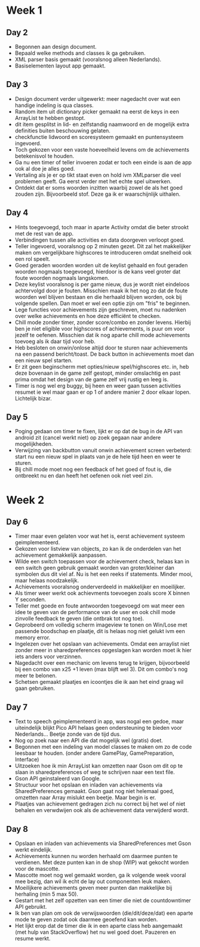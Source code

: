 # Week 1

## Day 2
* Begonnen aan design document.
* Bepaald welke methods and classes ik ga gebruiken.
* XML parser basis gemaakt (vooralsnog alleen Nederlands).
* Basiselementen layout app gemaakt. 


## Day 3
* Design document verder uitgewerkt: meer nagedacht over wat een handige indeling is qua classes.
* Random item uit dictionary picker gemaakt na eerst de keys in een ArrayList te hebben gestopt.
* dit item gesplitst in lid- en zelfstandig naamwoord en de mogelijk extra definities buiten beschouwing gelaten.
* checkfunctie lidwoord en scoresysteem gemaakt en puntensysteem ingevoerd.
* Toch gekozen voor een vaste hoeveelheid levens om de achievements betekenisvol te houden.
* Ga nu een timer of teller invoeren zodat er toch een einde is aan de app ook al doe je alles goed.
* Vertaling als je er op tikt staat even on hold ivm XMLparser die veel problemen geeft. Ga eerst verder met het echte spel uitwerken.
* Ontdekt dat er soms woorden inzitten waarbij zowel de als het goed zouden zijn. Bijvoorbeeld stof. Deze ga ik er waarschijnlijk uithalen.


## Day 4
* Hints toegevoegd, toch maar in aparte Activity omdat die beter strookt met de rest van de app.
* Verbindingen tussen alle activities en data doorgeven verloopt goed.
* Teller ingevoerd, vooralsnog op 2 minuten gezet. Dit zal het makkelijker maken om vergelijkbare highscores te introduceren omdat snelheid ook een rol speelt.
* Goed geraden woorden worden uit de keylist gehaald en fout geraden woorden nogmaals toegevoegd, hierdoor is de kans veel groter dat foute woorden nogmaals langskomen.
* Deze keylist vooralsnog is per game nieuw, dus je wordt niet eindeloos achtervolgd door je fouten. Misschien maak ik het nog zo dat de foute woorden wel blijven bestaan en die herhaald blijven worden, ook bij volgende spellen. Dan moet er wel een optie zijn om "fris" te beginnen.
* Lege functies voor achievements zijn geschreven, moet nu nadenken over welke achievements en hoe deze efficiënt te checken.
* Chill mode zonder timer, zonder score/combo en zonder levens. Hierbij ben je niet eligible voor highscores of achievements, is puur om voor jezelf te oefenen. Misschien dat ik nog aparte chill mode achievements toevoeg als ik daar tijd voor heb.
* Heb besloten on onwin/onlose altijd door te sturen naar achievements na een passend bericht/toast. De back button in achievements moet dan een nieuw spel starten. 
* Er zit geen beginscherm met opties/nieuw spel/highscores etc. in, heb deze bovenaan in de game zelf gestopt, minder omslachtig en past prima omdat het design van de game zelf vrij rustig en leeg is.
* Timer is nog wel erg buggy, bij heen en weer gaan tussen activities resumet ie wel maar gaan er op 1 of andere manier 2 door elkaar lopen. Lichtelijk bizar.


## Day 5
* Poging gedaan om timer te fixen, lijkt er op dat de bug in de API van android zit (cancel werkt niet) op zoek gegaan naar andere mogelijkheden. 
* Verwijzing van backbutton vanuit onwin achievement screen verbeterd: start nu een nieuw spel in plaats van je de hele tijd heen en weer te sturen.
* Bij chill mode moet nog een feedback of het goed of fout is, die ontbreekt nu en dan heeft het oefenen ook niet veel zin.



# Week 2

## Day 6
* Timer maar even gelaten voor wat het is, eerst achievement systeem geimplementeerd.
* Gekozen voor listview van objects, zo kan ik de onderdelen van het achievement gemakkelijk aanpassen.
* Wilde een switch toepassen voor de achievement check, helaas kan in een switch geen gebruik gemaakt worden van groter/kleiner dan symbolen dus dit viel af. Nu is het een reeks if statements. Minder mooi, maar helaas noodzakelijk.
* Achievements vooralsnog onderverdeeld in makkelijker en moeilijker.
* Als timer weer werkt ook achievments toevoegen zoals score X binnen Y seconden.
* Teller met goede en foute antwoorden toegevoegd om wat meer een idee te geven van de performance van de user en ook chill mode zinvolle feedback te geven (die ontbrak tot nog toe).
* Geprobeerd om volledig scherm imageview te tonen on Win/Lose met passende boodschap en plaatje, dit is helaas nog niet gelukt ivm een memory error.
* Ingelezen over het opslaan van achievements. Omdat een arraylist niet zonder meer in sharedpreferences opgeslagen kan worden moet ik hier iets anders voor verzinnen.
* Nagedacht over een mechanic om levens terug te krijgen, bijvoorbeeld bij een combo van x25 +1 leven (max blijft wel 3). Dit om combo's nog meer te belonen.
* Schetsen gemaakt plaatjes en icoontjes die ik aan het eind graag wil gaan gebruiken. 


## Day 7
* Text to speech geimplementeerd in app, was nogal een gedoe, maar uiteindelijk blijkt Pico API helaas geen ondersteuning te bieden voor Nederlands... Beetje zonde van de tijd dus.
* Nog op zoek naar een API die dat mogelijk wel (gratis) doet.
* Begonnen met een indeling van model classes te maken om zo de code leesbaar te houden. (onder andere GamePlay, GamePreparation, Interface)
* Uitzoeken hoe ik min ArrayList kan omzetten naar Gson om dit op te slaan in sharedpreferences of weg te schrijven naar een text file.
* Gson API geinstaleerd van Google.
* Structuur voor het opslaan en inladen van achievements via SharedPreferences gemaakt. Gson gaat nog niet helemaal goed, omzetten naar Array mislukt een beetje. Maar begin is er.
* Plaatjes van achievement gedragen zich nu correct bij het wel of niet behalen en verwdwijen ook als de achievement data verwijderd wordt.


## Day 8
* Opslaan en inladen van achievements via SharedPreferences met Gson werkt eindelijk. 
* Achievements kunnen nu worden herhaald om daarmee punten te verdienen. Met deze punten kan in de shop (WIP) wat gekocht worden voor de mascotte. 
* Mascotte moet nog wel gemaakt worden, ga ik volgende week vooral mee bezig, dan wil ik echt de lay out componenten leuk maken.
* Moeilijkere achievements geven meer punten dan makkelijke bij herhaling (min 5 max 50).
* Gestart met het zelf opzetten van een timer die niet de countdowntimer API gebruikt. 
* Ik ben van plan om ook de verwijswoorden (die/dit/deze/dat) een aparte mode te geven zodat ook daarmee geoefend kan worden.
* Het lijkt erop dat de timer die ik in een aparte class heb aangemaakt (met hulp van StackOverflow) het nu wel goed doet. Pauzeren en resume werkt. 
